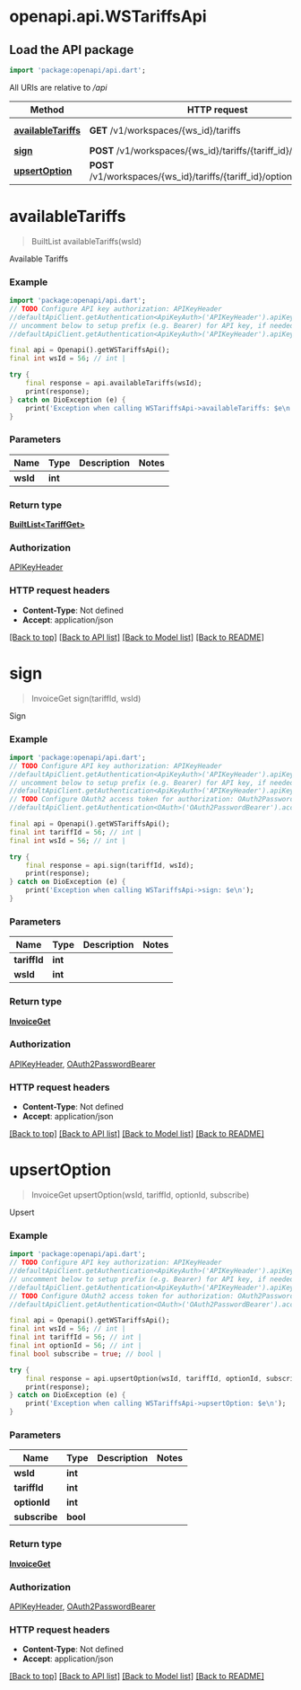 # openapi.api.WSTariffsApi

## Load the API package
```dart
import 'package:openapi/api.dart';
```

All URIs are relative to */api*

Method | HTTP request | Description
------------- | ------------- | -------------
[**availableTariffs**](WSTariffsApi.md#availabletariffs) | **GET** /v1/workspaces/{ws_id}/tariffs | Available Tariffs
[**sign**](WSTariffsApi.md#sign) | **POST** /v1/workspaces/{ws_id}/tariffs/{tariff_id}/sign | Sign
[**upsertOption**](WSTariffsApi.md#upsertoption) | **POST** /v1/workspaces/{ws_id}/tariffs/{tariff_id}/options/{option_id} | Upsert


# **availableTariffs**
> BuiltList<TariffGet> availableTariffs(wsId)

Available Tariffs

### Example
```dart
import 'package:openapi/api.dart';
// TODO Configure API key authorization: APIKeyHeader
//defaultApiClient.getAuthentication<ApiKeyAuth>('APIKeyHeader').apiKey = 'YOUR_API_KEY';
// uncomment below to setup prefix (e.g. Bearer) for API key, if needed
//defaultApiClient.getAuthentication<ApiKeyAuth>('APIKeyHeader').apiKeyPrefix = 'Bearer';

final api = Openapi().getWSTariffsApi();
final int wsId = 56; // int | 

try {
    final response = api.availableTariffs(wsId);
    print(response);
} catch on DioException (e) {
    print('Exception when calling WSTariffsApi->availableTariffs: $e\n');
}
```

### Parameters

Name | Type | Description  | Notes
------------- | ------------- | ------------- | -------------
 **wsId** | **int**|  | 

### Return type

[**BuiltList&lt;TariffGet&gt;**](TariffGet.md)

### Authorization

[APIKeyHeader](../README.md#APIKeyHeader)

### HTTP request headers

 - **Content-Type**: Not defined
 - **Accept**: application/json

[[Back to top]](#) [[Back to API list]](../README.md#documentation-for-api-endpoints) [[Back to Model list]](../README.md#documentation-for-models) [[Back to README]](../README.md)

# **sign**
> InvoiceGet sign(tariffId, wsId)

Sign

### Example
```dart
import 'package:openapi/api.dart';
// TODO Configure API key authorization: APIKeyHeader
//defaultApiClient.getAuthentication<ApiKeyAuth>('APIKeyHeader').apiKey = 'YOUR_API_KEY';
// uncomment below to setup prefix (e.g. Bearer) for API key, if needed
//defaultApiClient.getAuthentication<ApiKeyAuth>('APIKeyHeader').apiKeyPrefix = 'Bearer';
// TODO Configure OAuth2 access token for authorization: OAuth2PasswordBearer
//defaultApiClient.getAuthentication<OAuth>('OAuth2PasswordBearer').accessToken = 'YOUR_ACCESS_TOKEN';

final api = Openapi().getWSTariffsApi();
final int tariffId = 56; // int | 
final int wsId = 56; // int | 

try {
    final response = api.sign(tariffId, wsId);
    print(response);
} catch on DioException (e) {
    print('Exception when calling WSTariffsApi->sign: $e\n');
}
```

### Parameters

Name | Type | Description  | Notes
------------- | ------------- | ------------- | -------------
 **tariffId** | **int**|  | 
 **wsId** | **int**|  | 

### Return type

[**InvoiceGet**](InvoiceGet.md)

### Authorization

[APIKeyHeader](../README.md#APIKeyHeader), [OAuth2PasswordBearer](../README.md#OAuth2PasswordBearer)

### HTTP request headers

 - **Content-Type**: Not defined
 - **Accept**: application/json

[[Back to top]](#) [[Back to API list]](../README.md#documentation-for-api-endpoints) [[Back to Model list]](../README.md#documentation-for-models) [[Back to README]](../README.md)

# **upsertOption**
> InvoiceGet upsertOption(wsId, tariffId, optionId, subscribe)

Upsert

### Example
```dart
import 'package:openapi/api.dart';
// TODO Configure API key authorization: APIKeyHeader
//defaultApiClient.getAuthentication<ApiKeyAuth>('APIKeyHeader').apiKey = 'YOUR_API_KEY';
// uncomment below to setup prefix (e.g. Bearer) for API key, if needed
//defaultApiClient.getAuthentication<ApiKeyAuth>('APIKeyHeader').apiKeyPrefix = 'Bearer';
// TODO Configure OAuth2 access token for authorization: OAuth2PasswordBearer
//defaultApiClient.getAuthentication<OAuth>('OAuth2PasswordBearer').accessToken = 'YOUR_ACCESS_TOKEN';

final api = Openapi().getWSTariffsApi();
final int wsId = 56; // int | 
final int tariffId = 56; // int | 
final int optionId = 56; // int | 
final bool subscribe = true; // bool | 

try {
    final response = api.upsertOption(wsId, tariffId, optionId, subscribe);
    print(response);
} catch on DioException (e) {
    print('Exception when calling WSTariffsApi->upsertOption: $e\n');
}
```

### Parameters

Name | Type | Description  | Notes
------------- | ------------- | ------------- | -------------
 **wsId** | **int**|  | 
 **tariffId** | **int**|  | 
 **optionId** | **int**|  | 
 **subscribe** | **bool**|  | 

### Return type

[**InvoiceGet**](InvoiceGet.md)

### Authorization

[APIKeyHeader](../README.md#APIKeyHeader), [OAuth2PasswordBearer](../README.md#OAuth2PasswordBearer)

### HTTP request headers

 - **Content-Type**: Not defined
 - **Accept**: application/json

[[Back to top]](#) [[Back to API list]](../README.md#documentation-for-api-endpoints) [[Back to Model list]](../README.md#documentation-for-models) [[Back to README]](../README.md)

